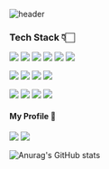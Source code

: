 ![header](https://capsule-render.vercel.app/api?type=soft&color=auto&height=300&section=header&text=Welcome&fontSize=90)

<h3>Tech Stack 👇🏻</h3> 

<img src="https://img.shields.io/badge/C-3c4245?style=flat-square&logo=C&logoColor=white"/> <img src="https://img.shields.io/badge/C++-5f6769?style=flat-square&logo=C%2B%2B&logoColor=white"/> <img src="https://img.shields.io/badge/Java-719192?style=flat-square&logo=java&logoColor=white"/> <img src="https://img.shields.io/badge/Javascript-dfcdc3?style=flat-square&logo=javascript&logoColor=white"/> <img src="https://img.shields.io/badge/HTML-f1efe9?style=flat-square&logo=html5&logoColor=white"/> <img src="https://img.shields.io/badge/React-beceb0?style=flat-square&logo=React&logoColor=white"/>

<img src="https://img.shields.io/badge/CSS-e3c4a8?style=flat-square&logo=css3&logoColor=white"/> <img src="https://img.shields.io/badge/Styled Components-4592af?style=flat-square&logo=styled-components&logoColor=white"/> <img src="https://img.shields.io/badge/Tailwind CSS-226089?style=flat-square&logo=tailwind-css&logoColor=white"/> <img src="https://img.shields.io/badge/Material UI-b0a48a?style=flat-square&logo=material-ui&logoColor=white"/>

<img src="https://img.shields.io/badge/NodeJS-f3cba5?style=flat-square&logo=node.js&logoColor=white"/> <img src="https://img.shields.io/badge/MongoDB-975a5e?style=flat-square&logo=mongodb&logoColor=white"/> <img src="https://img.shields.io/badge/MySQL-453953?style=flat-square&logo=mysql&logoColor=white"/> <img src="https://img.shields.io/badge/Git-b0a48e?style=flat-square&logo=git&logoColor=white"/>

<h4> My Profile 🎈 </h4>

<a href="https://www.instagram.com/jwjwjw_95"><img src="https://img.shields.io/badge/Instagram-E4405F?style=flat-square&logo=instagram&logoColor=white&link=https://www.instagram.com/jwjwjw_95"/></a> <a href="https://mail.google.com/mail/?view=cm&amp;fs=1&amp;to=xoals19958@gmail.com"><img src="https://img.shields.io/badge/Gmail-EA4335?style=flat-square&logo=gmail&logoColor=white&link=https://mail.google.com/mail/?view=cm&amp;fs=1&amp;to=xoals19958@gmail.com"/></a>


![Anurag's GitHub stats](https://github-readme-stats.vercel.app/api?username=songjw3383)
